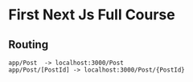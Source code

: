 # First Next Js Full Course

## Routing

```path
app/Post  -> localhost:3000/Post
app/Post/[PostId] -> localhost:3000/Post/{PostId}
```